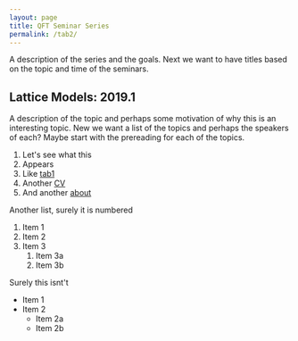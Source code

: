 ```yaml
---
layout: page
title: QFT Seminar Series
permalink: /tab2/
---
```


A description of the series and the goals. Next we want to have titles based on the topic and time of the seminars.

## Lattice Models: 2019.1

A description of the topic and perhaps some motivation of why this is an interesting topic. New we want a list of the topics and perhaps the speakers of each? Maybe start with the prereading for each of the topics.

1. Let's see what this  
1. Appears 
1. Like [tab1](tab1.md)
1. Another [CV](CV.md)
1. And another [about](about.md)

Another list, surely it is numbered

1. Item 1
1. Item 2
1. Item 3
   1. Item 3a
   1. Item 3b
   
Surely this isnt't

* Item 1
* Item 2
  * Item 2a
  * Item 2b
 